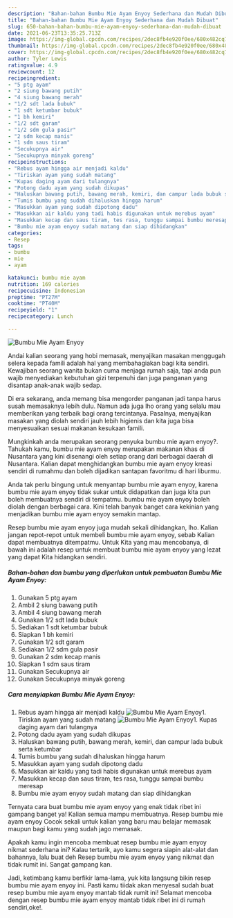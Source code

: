 ```yaml
---
description: "Bahan-bahan Bumbu Mie Ayam Enyoy Sederhana dan Mudah Dibuat"
title: "Bahan-bahan Bumbu Mie Ayam Enyoy Sederhana dan Mudah Dibuat"
slug: 650-bahan-bahan-bumbu-mie-ayam-enyoy-sederhana-dan-mudah-dibuat
date: 2021-06-23T13:35:25.713Z
image: https://img-global.cpcdn.com/recipes/2dec8fb4e920f0ee/680x482cq70/bumbu-mie-ayam-enyoy-foto-resep-utama.jpg
thumbnail: https://img-global.cpcdn.com/recipes/2dec8fb4e920f0ee/680x482cq70/bumbu-mie-ayam-enyoy-foto-resep-utama.jpg
cover: https://img-global.cpcdn.com/recipes/2dec8fb4e920f0ee/680x482cq70/bumbu-mie-ayam-enyoy-foto-resep-utama.jpg
author: Tyler Lewis
ratingvalue: 4.9
reviewcount: 12
recipeingredient:
- "5 ptg ayam"
- "2 siung bawang putih"
- "4 siung bawang merah"
- "1/2 sdt lada bubuk"
- "1 sdt ketumbar bubuk"
- "1 bh kemiri"
- "1/2 sdt garam"
- "1/2 sdm gula pasir"
- "2 sdm kecap manis"
- "1 sdm saus tiram"
- "Secukupnya air"
- "Secukupnya minyak goreng"
recipeinstructions:
- "Rebus ayam hingga air menjadi kaldu"
- "Tiriskan ayam yang sudah matang"
- "Kupas daging ayam dari tulangnya"
- "Potong dadu ayam yang sudah dikupas"
- "Haluskan bawang putih, bawang merah, kemiri, dan campur lada bubuk serta ketumbar"
- "Tumis bumbu yang sudah dihaluskan hingga harum"
- "Masukkan ayam yang sudah dipotong dadu"
- "Masukkan air kaldu yang tadi habis digunakan untuk merebus ayam"
- "Masukkan kecap dan saus tiram, tes rasa, tunggu sampai bumbu meresap"
- "Bumbu mie ayam enyoy sudah matang dan siap dihidangkan"
categories:
- Resep
tags:
- bumbu
- mie
- ayam

katakunci: bumbu mie ayam 
nutrition: 169 calories
recipecuisine: Indonesian
preptime: "PT27M"
cooktime: "PT40M"
recipeyield: "1"
recipecategory: Lunch

---
```



![Bumbu Mie Ayam Enyoy](https://img-global.cpcdn.com/recipes/2dec8fb4e920f0ee/680x482cq70/bumbu-mie-ayam-enyoy-foto-resep-utama.jpg)

Andai kalian seorang yang hobi memasak, menyajikan masakan menggugah selera kepada famili adalah hal yang membahagiakan bagi kita sendiri. Kewajiban seorang  wanita bukan cuma menjaga rumah saja, tapi anda pun wajib menyediakan kebutuhan gizi terpenuhi dan juga panganan yang disantap anak-anak wajib sedap.

Di era  sekarang, anda memang bisa mengorder panganan jadi tanpa harus susah memasaknya lebih dulu. Namun ada juga lho orang yang selalu mau memberikan yang terbaik bagi orang tercintanya. Pasalnya, menyajikan masakan yang diolah sendiri jauh lebih higienis dan kita juga bisa menyesuaikan sesuai makanan kesukaan famili. 



Mungkinkah anda merupakan seorang penyuka bumbu mie ayam enyoy?. Tahukah kamu, bumbu mie ayam enyoy merupakan makanan khas di Nusantara yang kini disenangi oleh setiap orang dari berbagai daerah di Nusantara. Kalian dapat menghidangkan bumbu mie ayam enyoy kreasi sendiri di rumahmu dan boleh dijadikan santapan favoritmu di hari liburmu.

Anda tak perlu bingung untuk menyantap bumbu mie ayam enyoy, karena bumbu mie ayam enyoy tidak sukar untuk didapatkan dan juga kita pun boleh membuatnya sendiri di tempatmu. bumbu mie ayam enyoy boleh diolah dengan berbagai cara. Kini telah banyak banget cara kekinian yang menjadikan bumbu mie ayam enyoy semakin mantap.

Resep bumbu mie ayam enyoy juga mudah sekali dihidangkan, lho. Kalian jangan repot-repot untuk membeli bumbu mie ayam enyoy, sebab Kalian dapat membuatnya ditempatmu. Untuk Kita yang mau mencobanya, di bawah ini adalah resep untuk membuat bumbu mie ayam enyoy yang lezat yang dapat Kita hidangkan sendiri.

<!--inarticleads1-->

##### Bahan-bahan dan bumbu yang diperlukan untuk pembuatan Bumbu Mie Ayam Enyoy:

1. Gunakan 5 ptg ayam
1. Ambil 2 siung bawang putih
1. Ambil 4 siung bawang merah
1. Gunakan 1/2 sdt lada bubuk
1. Sediakan 1 sdt ketumbar bubuk
1. Siapkan 1 bh kemiri
1. Gunakan 1/2 sdt garam
1. Sediakan 1/2 sdm gula pasir
1. Gunakan 2 sdm kecap manis
1. Siapkan 1 sdm saus tiram
1. Gunakan Secukupnya air
1. Gunakan Secukupnya minyak goreng




<!--inarticleads2-->

##### Cara menyiapkan Bumbu Mie Ayam Enyoy:

1. Rebus ayam hingga air menjadi kaldu
<img src="https://img-global.cpcdn.com/steps/dac1d2e79ed95487/160x128cq70/bumbu-mie-ayam-enyoy-langkah-memasak-1-foto.jpg" alt="Bumbu Mie Ayam Enyoy">1. Tiriskan ayam yang sudah matang
<img src="https://img-global.cpcdn.com/steps/281393b6bb18e778/160x128cq70/bumbu-mie-ayam-enyoy-langkah-memasak-2-foto.jpg" alt="Bumbu Mie Ayam Enyoy">1. Kupas daging ayam dari tulangnya
1. Potong dadu ayam yang sudah dikupas
1. Haluskan bawang putih, bawang merah, kemiri, dan campur lada bubuk serta ketumbar
1. Tumis bumbu yang sudah dihaluskan hingga harum
1. Masukkan ayam yang sudah dipotong dadu
1. Masukkan air kaldu yang tadi habis digunakan untuk merebus ayam
1. Masukkan kecap dan saus tiram, tes rasa, tunggu sampai bumbu meresap
1. Bumbu mie ayam enyoy sudah matang dan siap dihidangkan




Ternyata cara buat bumbu mie ayam enyoy yang enak tidak ribet ini gampang banget ya! Kalian semua mampu membuatnya. Resep bumbu mie ayam enyoy Cocok sekali untuk kalian yang baru mau belajar memasak maupun bagi kamu yang sudah jago memasak.

Apakah kamu ingin mencoba membuat resep bumbu mie ayam enyoy nikmat sederhana ini? Kalau tertarik, ayo kamu segera siapin alat-alat dan bahannya, lalu buat deh Resep bumbu mie ayam enyoy yang nikmat dan tidak rumit ini. Sangat gampang kan. 

Jadi, ketimbang kamu berfikir lama-lama, yuk kita langsung bikin resep bumbu mie ayam enyoy ini. Pasti kamu tiidak akan menyesal sudah buat resep bumbu mie ayam enyoy mantab tidak rumit ini! Selamat mencoba dengan resep bumbu mie ayam enyoy mantab tidak ribet ini di rumah sendiri,oke!.

